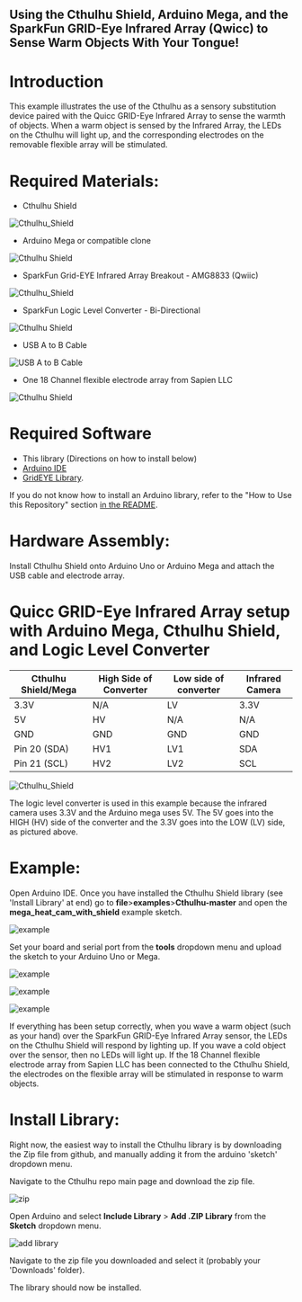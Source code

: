 ## Using the Cthulhu Shield, Arduino Mega, and the SparkFun GRID-Eye Infrared Array (Qwicc) to Sense Warm Objects With Your Tongue!

# Introduction

This example illustrates the use of the Cthulhu as a sensory substitution device paired with the Quicc GRID-Eye Infrared Array to sense the warmth of objects. When a warm object is sensed by the Infrared Array, the LEDs on the Cthulhu will light up, and the corresponding electrodes on the removable flexible array will be stimulated.

# Required Materials:

* Cthulhu Shield

![Cthulhu_Shield](https://github.com/SapienLLCdev/Cthulhu/blob/master/jpgs/cthulhusmall.jpg?raw=true)

* Arduino Mega or compatible clone

![Cthulhu Shield](https://github.com/SapienLLCdev/Cthulhu/blob/master/jpgs/megasmall.jpg?raw=true)

* SparkFun Grid-EYE Infrared Array Breakout - AMG8833 (Qwiic)

![Cthulhu_Shield](https://github.com/SapienLLCdev/Cthulhu/blob/master/jpgs/infraredsmall.jpg?raw=true)

* SparkFun Logic Level Converter - Bi-Directional

![Cthulhu Shield](https://github.com/SapienLLCdev/Cthulhu/blob/master/jpgs/converter.jpg?raw=true)

* USB A to B Cable

![USB A to B Cable](https://github.com/SapienLLCdev/Cthulhu/blob/master/jpgs/usbsmall.jpg?raw=true)

* One 18 Channel flexible electrode array from Sapien LLC

![Cthulhu Shield](https://github.com/SapienLLCdev/Cthulhu/blob/master/jpgs/ribbonsmall.jpg?raw=true)

# Required Software
* This library (Directions on how to install below)
* [Arduino IDE](https://www.arduino.cc/en/Main/Software)
* [GridEYE Library](https://github.com/sparkfun/SparkFun_GridEYE_Arduino_Library).

If you do not know how to install an Arduino library, refer to the "How to Use this Repository" section [in the README](https://github.com/SapienLLCdev/Cthulhu). 

# Hardware Assembly:
Install Cthulhu Shield onto Arduino Uno or Arduino Mega and attach the USB cable and electrode array. 

# Quicc GRID-Eye Infrared Array setup with Arduino Mega, Cthulhu Shield, and Logic Level Converter

| Cthulhu Shield/Mega | High Side of Converter | Low side of converter | Infrared Camera |
| ------------------- | ---------------------- | --------------------- | --------------- |
| 3.3V  | N/A  | LV  | 3.3V  |
| 5V  | HV  | N/A  | N/A  |
| GND  | GND  | GND  | GND  |
| Pin 20 (SDA)  | HV1  | LV1  | SDA  |
| Pin 21 (SCL)  | HV2  | LV2  | SCL  |

![Cthulhu_Shield](https://github.com/SapienLLCdev/Cthulhu/blob/master/jpgs/infrared_setup_2.JPG?raw=true)

The logic level converter is used in this example because the infrared camera uses 3.3V and the Arduino mega uses 5V. The 5V goes into the HIGH (HV) side of the converter and the 3.3V goes into the LOW (LV) side, as pictured above.

# Example:
Open Arduino IDE. Once you have installed the Cthulhu Shield library (see 'Install Library' at end) go to **file**>**examples**>**Cthulhu-master** and open the **mega_heat_cam_with_shield** example sketch.

![example](https://github.com/SapienLLCdev/Cthulhu/blob/master/jpgs/arduino_mega_heat_cam_with_shield_example.JPG?raw=true)

Set your board and serial port from the **tools** dropdown menu and upload the sketch to your Arduino Uno or Mega.

![example](https://github.com/SapienLLCdev/Cthulhu/blob/master/jpgs/arduino_brdselect_mega.JPG?raw=true)

![example](https://github.com/SapienLLCdev/Cthulhu/blob/master/jpgs/arduino_portselect_mega.JPG?raw=true)

![example](https://github.com/SapienLLCdev/Cthulhu/blob/master/jpgs/arduino_heatcam_upload.jpg?raw=true)

If everything has been setup correctly, when you wave a warm object (such as your hand) over the SparkFun GRID-Eye Infrared Array sensor, the LEDs on the Cthulhu Shield will respond by lighting up. If you wave a cold object over the sensor, then no LEDs will light up. If the 18 Channel flexible electrode array from Sapien LLC has been connected to the Cthulhu Shield, the electrodes on the flexible array will be stimulated in response to warm objects. 


# Install Library:

Right now, the easiest way to install the Cthulhu library is by downloading the Zip file from github, and manually adding it from the arduino 'sketch' dropdown menu.

Navigate to the Cthulhu repo main page and download the zip file.

![zip](https://github.com/SapienLLCdev/Cthulhu/blob/master/jpgs/download_zip.jpg?raw=true)

Open Arduino and select **Include Library** > **Add .ZIP Library** from the **Sketch** dropdown menu.

![add library](https://github.com/SapienLLCdev/Cthulhu/blob/master/jpgs/arduino_add_zip_library.jpg?raw=true)

Navigate to the zip file you downloaded and select it (probably your 'Downloads' folder). 

The library should now be installed. 



